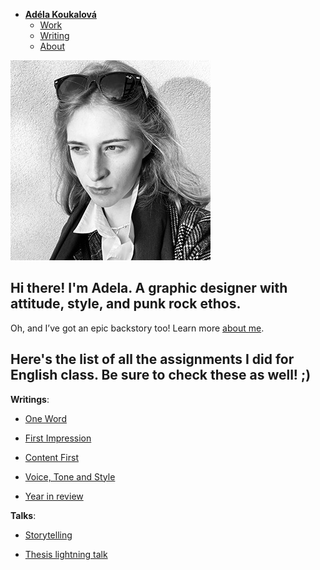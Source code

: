- [**Adéla Koukalová**](./) 
    - [Work](work/index.md)
    - [Writing](writing/index.md)
    - [About](about.md)

![rebelious blonde girl wearing a jacket and sunglasses in a black and white picture](img/Koukalova-headshot.jpg)

## Hi there! I'm Adela. A graphic designer with attitude, style, and punk rock ethos.

Oh, and I’ve got an epic backstory too! Learn more [about me](about.md).


## Here's the list of all the assignments I did for English class. Be sure to check these as well! ;)

 **Writings**:
 
 - [One Word](first-draft.md/)
 
 - [First Impression](Koukalova-draft-first-impression-2023.pdf/)
 
 - [Content First](index.md/)
 
 - [Voice, Tone and Style](index.md/)
 
 - [Year in review](index.md/)
 

 **Talks**:
 
- [Storytelling](index.md/)
 
- [Thesis lightning talk](index.md/)

   
